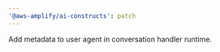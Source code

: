 ```yaml
---
'@aws-amplify/ai-constructs': patch
---
```


Add metadata to user agent in conversation handler runtime.
